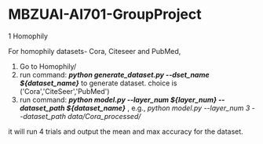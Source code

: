 # MBZUAI-AI701-GroupProject

1 Homophily

For homophily datasets- Cora, Citeseer and PubMed,
1) Go to Homophily/
2) run command: ***python generate_dataset.py --dset_name ${dataset_name}*** to generate dataset. choice is ('Cora','CiteSeer','PubMed')
3) run command: ***python model.py --layer_num ${layer_num} --dataset_path ${dataset_name}*** , e.g., 
*python model.py --layer_num 3 --dataset_path data/Cora_processed/*

it will run 4 trials and output the mean and max accuracy for the dataset.

